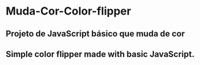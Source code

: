 # Muda-Cor-Color-flipper

## Projeto de JavaScript básico que muda de cor

## Simple color flipper made with basic JavaScript.
